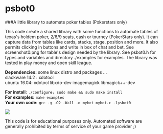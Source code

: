 # psbot0
###A little library to automate poker tables (Pokerstars only)

This code create a shared library with some functions to automate tables of 
texas's holdem poker, 2/6/9 seats, cash or tourney (PokerStars only). It can 
capture data from tables like cards, stacks, stage, position and more. It also 
permits clicking in buttons and write in box of chat and bet. 
See screenshot0.png for table's design needed by the library. See psbot0.h for 
types and variables and directory ./examples for examples. The library was 
tested in play money and open skill league.

**Dependencies:** some linux distro and packages ...			<br/>
slackware 14.2 : xdotool						<br/>
ubuntu    16.04: xdotool libxdo-dev imagemagick libmagick++-dev		<br/>

**For install:**   `./configure; sudo make && sudo make install`	<br/>
**For examples:**  `make examples`					<br/>
**Your own code:** `gcc -g -O2 -Wall -o mybot mybot.c -lpsbot0`		<br/>

<img src="https://github.com/diogenesrengo/psbot0/blob/master/screenshot0.png"/>

This code is for educational purposes only. Automated software are generally
prohibited by terms of service of your game provider ;)

